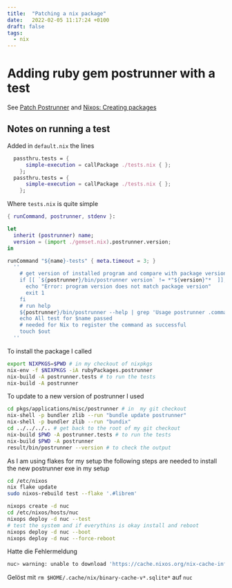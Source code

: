 ```yaml
---
title:  "Patching a nix package"
date:   2022-02-05 11:17:24 +0100
draft: false
tags:
  - nix
---
```


# Adding ruby gem postrunner with a test

See [Patch Postrunner](https://github.com/ngiger/nixpkgs/commit/4a230aa1f018a9f8c7708855d2c4e7047150d512)
and [Nixos: Creating packages](https://nixos.wiki/wiki/Nixpkgs/Create_and_debug_packages)


## Notes on running a test

Added in `default.nix` the lines 


```nix
  passthru.tests = {
      simple-execution = callPackage ./tests.nix { };
    };
  passthru.tests = {
      simple-execution = callPackage ./tests.nix { };
    };
```

Where `tests.nix` is quite simple

```nix
{ runCommand, postrunner, stdenv }:

let
  inherit (postrunner) name;
  version = (import ./gemset.nix).postrunner.version;
in

runCommand "${name}-tests" { meta.timeout = 3; }
  ''
    # get version of installed program and compare with package version
    if [[ `${postrunner}/bin/postrunner version` != *"${version}"*  ]]; then
      echo "Error: program version does not match package version"
      exit 1
    fi
    # run help
    ${postrunner}/bin/postrunner --help | grep 'Usage postrunner .command. .options.'
    echo All test for $name passed
    # needed for Nix to register the command as successful
    touch $out
  ''
```

To install the package I called

```bash
export NIXPKGS=$PWD # in my checkout of nixpkgs
nix-env -f $NIXPKGS -iA rubyPackages.postrunner
nix-build -A postrunner.tests # to run the tests
nix-build -A postrunner
```

To update to a new version of postrunner I used
```bash
cd pkgs/applications/misc/postrunner # in  my git checkout
nix-shell -p bundler zlib --run "bundle update postrunner"
nix-shell -p bundler zlib --run "bundix"
cd ../../../.. # get back to the root of my git checkout
nix-build $PWD -A postrunner.tests # to run the tests
nix-build $PWD -A postrunner
result/bin/postrunner --version # to check the output
```

As I am using flakes for my setup the following steps are needed to install the
new postrunner exe in my setup
```bash
cd /etc/nixos
nix flake update
sudo nixos-rebuild test --flake '.#librem'
```

```bash
nixops create -d nuc
cd /etc/nixos/hosts/nuc
nixops deploy -d nuc --test
# test the system and if everythins is okay install and reboot
nixops deploy -d nuc --boot
nixops deploy -d nuc --force-reboot
```

Hatte die Fehlermeldung
```bash
nuc> warning: unable to download 'https://cache.nixos.org/nix-cache-info': Couldn't resolve host name (6); retrying in 276 mss
```

Gelöst mit `rm $HOME/.cache/nix/binary-cache-v*.sqlite*` auf `nuc`
